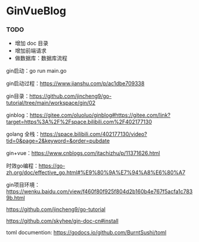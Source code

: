 # GinVueBlog

### TODO

- 增加 doc 目录
- 增加前端请求
- 做数据库：数据库流程

gin启动：go run main.go

gin启动过程：https://www.jianshu.com/p/ac1dbe709338

gin目录：https://github.com/jincheng9/go-tutorial/tree/main/workspace/gin/02

ginblog：https://gitee.com/oluoluo/ginblog#https://gitee.com/link?target=https%3A%2F%2Fspace.bilibili.com%2F402177130

golang 全栈：https://space.bilibili.com/402177130/video?tid=0&page=2&keyword=&order=pubdate

gin+vue：https://www.cnblogs.com/itachizhu/p/11371626.html

时效go编程：https://go-zh.org/doc/effective_go.html#%E9%80%9A%E7%94%A8%E6%80%A7

gin项目环境：https://wenku.baidu.com/view/f460f80f925f804d2b160b4e767f5acfa1c7839b.html

https://github.com/jincheng9/go-tutorial

https://github.com/skyhee/gin-doc-cn#install

toml documention: https://godocs.io/github.com/BurntSushi/toml